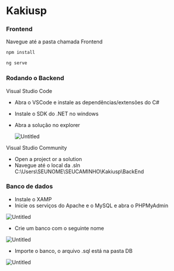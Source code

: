 # Kakiusp

### Frontend

Navegue até a pasta chamada Frontend

```bash
npm install
```

```bash
ng serve
```

### Rodando o Backend

Visual Studio Code

- Abra o VSCode e instale as dependências/extensões do C#
- Instale o SDK do .NET no windows
- Abra a solução no explorer
    
    ![Untitled](https://github.com/mujapira/kakiusp/assets/89225210/38dc6130-c166-4842-a531-a57c0049ffe6)
    

Visual Studio Community

- Open a project or a solution
- Navegue até o local da .sln C:\Users\SEUNOME\SEUCAMINHO\Kakiusp\BackEnd

### Banco de dados

- Instale o XAMP
- Inicie os serviços do Apache e o MySQL e abra o PHPMyAdmin

![Untitled](https://github.com/mujapira/kakiusp/assets/89225210/c83828a4-70f3-4dda-8448-05e89c0fbc53)

- Crie um banco com o seguinte nome

![Untitled](https://github.com/mujapira/kakiusp/assets/89225210/77762b1e-9269-45e8-9501-269947a000f6)

- Importe o banco, o arquivo .sql está na pasta DB

![Untitled](https://github.com/mujapira/kakiusp/assets/89225210/71f09b85-cbb0-4b12-ad1a-74fa5a75151b)
